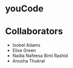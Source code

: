 # youCode

# Collaborators
- Isobel Adams
- Elise Green
- Nadia Nafeesa Binti Rashid
- Anusha Thukral
